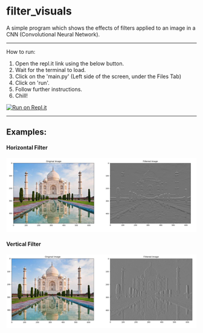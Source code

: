 # filter_visuals
A simple program which shows the effects of filters applied to an image in a CNN (Convolutional Neural Network).

<hr>

How to run:
  1) Open the repl.it link using the below button.
  2) Wait for the terminal to load.
  3) Click on the 'main.py' (Left side of the screen, under the Files Tab)
  4) Click on 'run'.
  5) Follow further instructions.
  6) Chill!

[![Run on Repl.it](https://repl.it/badge/github/ParthikB/filter_visuals)](https://repl.it/github/ParthikB/filter_visuals)

<hr>


## Examples:

#### Horizontal Filter
![](horizontal_example.png)

#### Vertical Filter
![](vertical_example.png)

